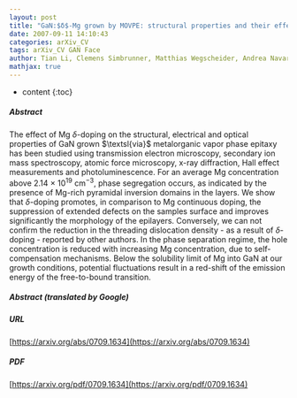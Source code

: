 ```yaml
---
layout: post
title: "GaN:$δ$-Mg grown by MOVPE: structural properties and their effect on the electronic and optical behaviour"
date: 2007-09-11 14:10:43
categories: arXiv_CV
tags: arXiv_CV GAN Face
author: Tian Li, Clemens Simbrunner, Matthias Wegscheider, Andrea Navarro-Quezada, Martin Quast, Klaus Schmidegg, Alberta Bonanni
mathjax: true
---
```


* content
{:toc}

##### Abstract
The effect of Mg $\delta$-doping on the structural, electrical and optical properties of GaN grown $\textsl{via}$ metalorganic vapor phase epitaxy has been studied using transmission electron microscopy, secondary ion mass spectroscopy, atomic force microscopy, x-ray diffraction, Hall effect measurements and photoluminescence. For an average Mg concentration above 2.14 $\times$ 10$^{19}$ cm$^{-3}$, phase segregation occurs, as indicated by the presence of Mg-rich pyramidal inversion domains in the layers. We show that $\delta$-doping promotes, in comparison to Mg continuous doping, the suppression of extended defects on the samples surface and improves significantly the morphology of the epilayers. Conversely, we can not confirm the reduction in the threading dislocation density - as a result of $\delta$-doping - reported by other authors. In the phase separation regime, the hole concentration is reduced with increasing Mg concentration, due to self-compensation mechanisms. Below the solubility limit of Mg into GaN at our growth conditions, potential fluctuations result in a red-shift of the emission energy of the free-to-bound transition.

##### Abstract (translated by Google)


##### URL
[https://arxiv.org/abs/0709.1634](https://arxiv.org/abs/0709.1634)

##### PDF
[https://arxiv.org/pdf/0709.1634](https://arxiv.org/pdf/0709.1634)

